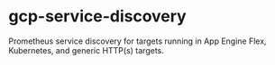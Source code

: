 # gcp-service-discovery
Prometheus service discovery for targets running in App Engine Flex, Kubernetes, and generic HTTP(s) targets.
